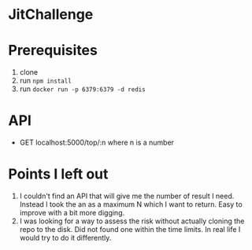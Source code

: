 # JitChallenge
# Prerequisites
1. clone
2. run `npm install`
3. run `docker run -p 6379:6379 -d redis`

# API
* GET localhost:5000/top/:n where n is a number

# Points I left out
1. I couldn't find an API that will give me the number of result I need. Instead I took the an as a maximum N which I want to return. Easy to improve with a bit more digging.
2. I was looking for a way to assess the risk without actually cloning the repo to the disk. Did not found one within the time limits. In real life I would try to do it differently.
